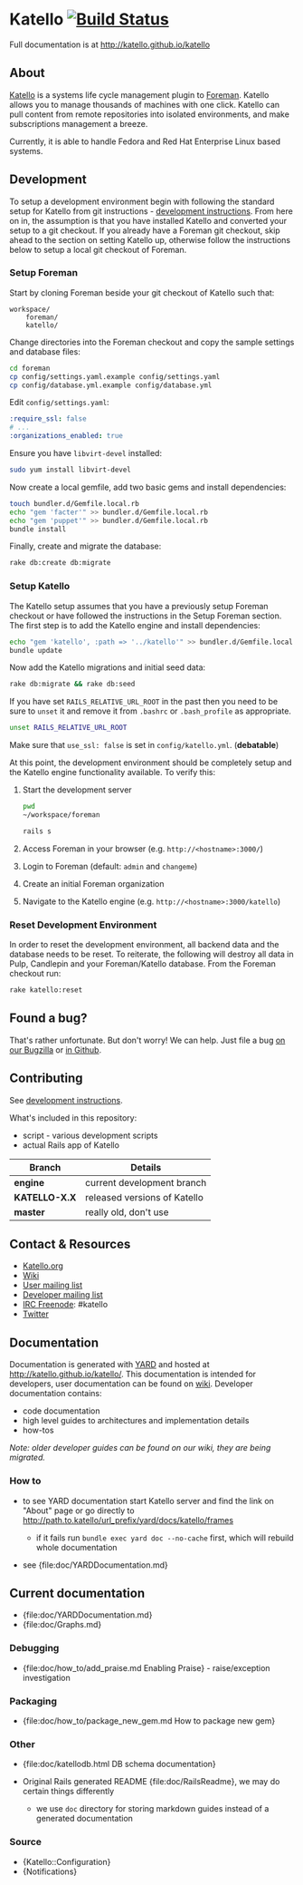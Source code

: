 # Katello [![Build Status](https://travis-ci.org/Katello/katello.png?branch=master)](https://travis-ci.org/Katello/katello)

Full documentation is at http://katello.github.io/katello

## About

[Katello](http://www.katello.org) is a systems life cycle management
plugin to [Foreman](http://www.theforeman.org). Katello allows you to manage
thousands of machines with one click. Katello can pull content
from remote repositories into isolated environments, and make subscriptions
management a breeze.

Currently, it is able to handle Fedora and Red Hat Enterprise
Linux based systems.

## Development

To setup a development environment begin with following the standard setup for Katello from git instructions - [development instructions](https://fedorahosted.org/katello/wiki/AdvancedInstallation#GettingupandRunningGIT). From here on in, the assumption is that you have installed Katello and converted your setup to a git checkout. If you already have a Foreman git checkout, skip ahead to the section on setting Katello up, otherwise follow the instructions below to setup a local git checkout of Foreman.

### Setup Foreman

Start by cloning Foreman beside your git checkout of Katello such that:

```
workspace/
    foreman/
    katello/
```

Change directories into the Foreman checkout and copy the sample settings and database files:

```bash
cd foreman
cp config/settings.yaml.example config/settings.yaml
cp config/database.yml.example config/database.yml
```

Edit `config/settings.yaml`:

```yml
:require_ssl: false
# ...
:organizations_enabled: true
```

Ensure you have ```libvirt-devel``` installed:

```bash
sudo yum install libvirt-devel
```

Now create a local gemfile, add two basic gems and install dependencies:

```bash
touch bundler.d/Gemfile.local.rb
echo "gem 'facter'" >> bundler.d/Gemfile.local.rb
echo "gem 'puppet'" >> bundler.d/Gemfile.local.rb
bundle install
```

Finally, create and migrate the database:

```bash
rake db:create db:migrate
```

### Setup Katello

The Katello setup assumes that you have a previously setup Foreman checkout or have followed the instructions in the Setup Foreman section. The first step is to add the Katello engine and install dependencies:

```bash
echo "gem 'katello', :path => '../katello'" >> bundler.d/Gemfile.local.rb
bundle update
```

Now add the Katello migrations and initial seed data:

```bash
rake db:migrate && rake db:seed
```

If you have set ```RAILS_RELATIVE_URL_ROOT``` in the past then you need to be sure to ```unset``` it and remove it from ```.bashrc``` or ```.bash_profile``` as appropriate.

```bash
unset RAILS_RELATIVE_URL_ROOT
```

Make sure that `use_ssl: false` is set in `config/katello.yml`. (**debatable**)

At this point, the development environment should be completely setup and the Katello engine functionality available. To verify this:

1. Start the development server

    ```bash
    pwd
    ~/workspace/foreman

    rails s
    ```

2. Access Foreman in your browser (e.g. `http://<hostname>:3000/`)
3. Login to Foreman (default: `admin` and `changeme`)
4. Create an initial Foreman organization
5. Navigate to the Katello engine (e.g. `http://<hostname>:3000/katello`)

### Reset Development Environment

In order to reset the development environment, all backend data and the database needs to be reset. To reiterate, the following will destroy all data in Pulp, Candlepin and your Foreman/Katello database. From the Foreman checkout run:

```bash
rake katello:reset
```

## Found a bug?

That's rather unfortunate. But don't worry! We can help. Just file a bug
[on our Bugzilla](https://bugzilla.redhat.com/enter_bug.cgi?product=Katello) or
[in Github](https://github.com/Katello/katello/issues).


## Contributing

See
[development instructions](https://fedorahosted.org/katello/wiki/AdvancedInstallation#GettingupandRunningGIT).

What's included in this repository:

 * script - various development scripts
 * actual Rails app of Katello

| Branch          | Details                      |
| --------------  | ---------------------------- |
| **engine**      | current development branch   |
| **KATELLO-X.X** | released versions of Katello |
| **master**      | really old, don't use        |

## Contact & Resources

 * [Katello.org](http://katello.org)
 * [Wiki](https://fedorahosted.org/katello/wiki)
 * [User mailing list](https://fedorahosted.org/mailman/listinfo/katello)
 * [Developer mailing list](https://www.redhat.com/mailman/listinfo/katello-devel)
 * [IRC Freenode](http://freenode.net/using_the_network.shtml): #katello
 * [Twitter](https://twitter.com/Katello_Project)

## Documentation

Documentation is generated with [YARD](http://yardoc.org/) and hosted at <http://katello.github.io/katello/>.
This documentation is intended for developers, user documentation can be found on
[wiki](https://fedorahosted.org/katello/). Developer documentation contains:

-   code documentation
-   high level guides to architectures and implementation details
-   how-tos

*Note: older developer guides can be found on our wiki, they are being migrated.*

### How to

-   to see YARD documentation start Katello server and find the link on "About" page or go directly to
    <http://path.to.katello/url_prefix/yard/docs/katello/frames>

    -   if it fails run `bundle exec yard doc --no-cache` first, which will rebuild whole documentation

-   see {file:doc/YARDDocumentation.md}

## Current documentation

-   {file:doc/YARDDocumentation.md}
-   {file:doc/Graphs.md}

### Debugging

-   {file:doc/how_to/add_praise.md Enabling Praise} - raise/exception investigation

### Packaging

-   {file:doc/how_to/package_new_gem.md How to package new gem}

### Other

-   {file:doc/katellodb.html DB schema documentation}
-   Original Rails generated README {file:doc/RailsReadme}, we may do certain things differently

    -   we use `doc` directory for storing markdown guides instead of a generated documentation

### Source

-   {Katello::Configuration}
-   {Notifications}
